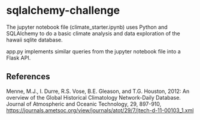 # sqlalchemy-challenge
 
The jupyter notebook file (climate_starter.ipynb) uses Python and SQLAlchemy to do a basic climate analysis and data exploration of the hawaii sqlite database.


app.py implements similar queries from the jupyter notebook file into a Flask API.

## References
Menne, M.J., I. Durre, R.S. Vose, B.E. Gleason, and T.G. Houston, 2012: An overview of the Global Historical Climatology Network-Daily Database. Journal of Atmospheric and Oceanic Technology, 29, 897-910, https://journals.ametsoc.org/view/journals/atot/29/7/jtech-d-11-00103_1.xml
